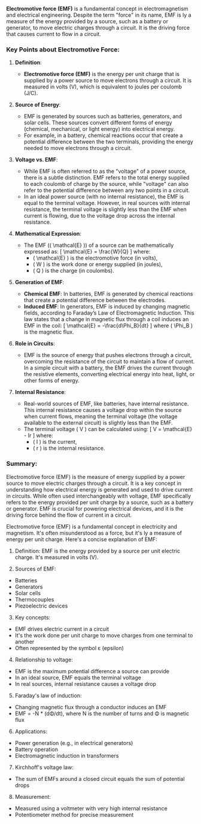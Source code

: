 **Electromotive force (EMF)** is a fundamental concept in electromagnetism and electrical engineering. Despite the term "force" in its name, EMF is ly a measure of the energy provided by a source, such as a battery or generator, to move electric charges through a circuit. It is the driving force that causes current to flow in a circuit.

### Key Points about Electromotive Force:

1. **Definition**:
   - **Electromotive force (EMF)** is the energy per unit charge that is supplied by a power source to move electrons through a circuit. It is  measured in volts (V), which is equivalent to joules per coulomb (J/C).

2. **Source of Energy**:
   - EMF is generated by sources such as batteries, generators, and solar cells. These sources convert different forms of energy (chemical, mechanical, or light energy) into electrical energy.
   - For example, in a battery, chemical reactions occur that create a potential difference between the two terminals, providing the energy needed to move electrons through a circuit.

3. **Voltage vs. EMF**:
   - While EMF is often referred to as the "voltage" of a power source, there is a subtle distinction. EMF refers to the total energy supplied to each coulomb of charge by the source, while "voltage" can also refer to the potential difference between any two points in a circuit.
   - In an ideal power source (with no internal resistance), the EMF is equal to the terminal voltage. However, in real sources with internal resistance, the terminal voltage is slightly less than the EMF when current is flowing, due to the voltage drop across the internal resistance.

4. **Mathematical Expression**:
   - The EMF (\( \mathcal{E} \)) of a source can be mathematically expressed as:
     \[
     \mathcal{E} = \frac{W}{Q}
     \]
     where:
     - \( \mathcal{E} \) is the electromotive force (in volts),
     - \( W \) is the work done or energy supplied (in joules),
     - \( Q \) is the charge (in coulombs).

5. **Generation of EMF**:
   - **Chemical EMF**: In batteries, EMF is generated by chemical reactions that create a potential difference between the electrodes.
   - **Induced EMF**: In generators, EMF is induced by changing magnetic fields, according to Faraday’s Law of Electromagnetic Induction. This law states that a change in magnetic flux through a coil induces an EMF in the coil:
     \[
     \mathcal{E} = -\frac{d\Phi_B}{dt}
     \]
     where \( \Phi_B \) is the magnetic flux.

6. **Role in Circuits**:
   - EMF is the source of energy that pushes electrons through a circuit, overcoming the resistance of the circuit to maintain a flow of current. In a simple circuit with a battery, the EMF drives the current through the resistive elements, converting electrical energy into heat, light, or other forms of energy.

7. **Internal Resistance**:
   - Real-world sources of EMF, like batteries, have internal resistance. This internal resistance causes a voltage drop within the source when current flows, meaning the terminal voltage (the voltage available to the external circuit) is slightly less than the EMF.
   - The terminal voltage \( V \) can be calculated using:
     \[
     V = \mathcal{E} - Ir
     \]
     where:
     - \( I \) is the current,
     - \( r \) is the internal resistance.

### Summary:
Electromotive force (EMF) is the measure of energy supplied by a power source to move electric charges through a circuit. It is a key concept in understanding how electrical energy is generated and used to drive current in circuits. While often used interchangeably with voltage, EMF specifically refers to the energy provided per unit charge by a source, such as a battery or generator. EMF is crucial for powering electrical devices, and it is the driving force behind the flow of current in a circuit.

Electromotive force (EMF) is a fundamental concept in electricity and magnetism. It's often misunderstood as a force, but it's ly a measure of energy per unit charge. Here's a concise explanation of EMF:

1. Definition:
EMF is the energy provided by a source per unit electric charge. It's measured in volts (V).

2. Sources of EMF:
- Batteries
- Generators
- Solar cells
- Thermocouples
- Piezoelectric devices

3. Key concepts:
- EMF drives electric current in a circuit
- It's the work done per unit charge to move charges from one terminal to another
- Often represented by the symbol ε (epsilon)

4. Relationship to voltage:
- EMF is the maximum potential difference a source can provide
- In an ideal source, EMF equals the terminal voltage
- In real sources, internal resistance causes a voltage drop

5. Faraday's law of induction:
- Changing magnetic flux through a conductor induces an EMF
- EMF = -N * (dΦ/dt), where N is the number of turns and Φ is magnetic flux

6. Applications:
- Power generation (e.g., in electrical generators)
- Battery operation
- Electromagnetic induction in transformers

7. Kirchhoff's voltage law:
- The sum of EMFs around a closed circuit equals the sum of potential drops

8. Measurement:
- Measured using a voltmeter with very high internal resistance
- Potentiometer method for precise measurement
